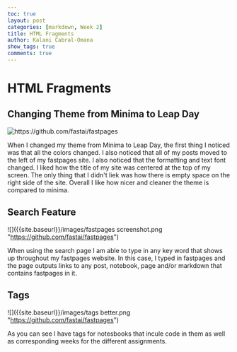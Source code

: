 ```yaml
---
toc: true
layout: post
categories: [markdown, Week 2]
title: HTML Fragments
author: Kalani Cabral-Omana
show_tags: true
comments: true
---
```


# HTML Fragments

## Changing Theme from Minima to Leap Day
![]({{site.baseurl}}/images/leapday.png "https://github.com/fastai/fastpages")

When I changed my theme from Minima to Leap Day, the first thing I 
noticed was that all the colors changed. I also noticed that all of my 
posts moved to the left of my fastpages site. I also noticed that the 
formatting and text font changed. I liked how the title of my site was 
centered at the top of my screen. The only thing that I didn't liek was 
how there is empty space on the right side of the site. Overall I like 
how nicer and cleaner the theme is compared to minima.

## Search Feature
![]({{site.baseurl}}/images/fastpages screenshot.png "https://github.com/fastai/fastpages")

When using the search page I am able to type in any key word 
that shows up throughout my fastpages website. In this case, I 
typed in fastpages and the page outputs links to any post, 
notebook, page and/or markdown that contains fastpages in it.

## Tags
![]({{site.baseurl}}/images/tags better.png "https://github.com/fastai/fastpages")

As you can see I have tags for notesbooks that incule code in 
them as well as corresponding weeks for the different 
assignments.